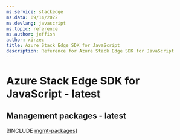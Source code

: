 ```yaml
---
ms.service: stackedge
ms.data: 09/14/2022
ms.devlang: javascript
ms.topic: reference
ms.author: jeffish
author: xirzec
title: Azure Stack Edge SDK for JavaScript
description: Reference for Azure Stack Edge SDK for JavaScript
---
```

# Azure Stack Edge SDK for JavaScript - latest

## Management packages - latest
[!INCLUDE [mgmt-packages](stack-edge-mgmt-index.md)]